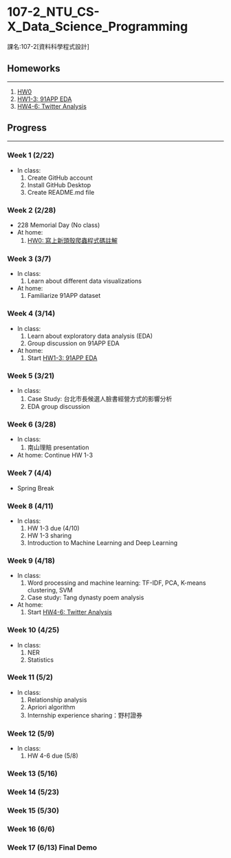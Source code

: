 # 107-2_NTU_CS-X_Data_Science_Programming

課名:107-2[資料科學程式設計]
## Homeworks
---
1. [HW0](https://github.com/kharryyanto/107-2-NTU-CS-X-Data-Science-Programming/blob/master/HW0.ipynb)
2. [HW1-3: 91APP EDA](https://github.com/kharryyanto/107-2-NTU-CS-X-Data-Science-Programming/blob/master/91APP%20HW.ipynb)
3. [HW4-6: Twitter Analysis](https://github.com/kharryyanto/107-2-NTU-CS-X-Data-Science-Programming/blob/master/Twitter.ipynb)

## Progress
---
### Week 1 (2/22)
* In class:
  1. Create GitHub account
  2. Install GitHub Desktop
  3. Create README.md file
### Week 2 (2/28)
* 228 Memorial Day (No class)
* At home:
  1. [HW0: 寫上新頭殼爬蟲程式碼註解](https://github.com/kharryyanto/107-2-NTU-CS-X-Data-Science-Programming/blob/master/HW0.ipynb)
### Week 3 (3/7)
* In class:
  1. Learn about different data visualizations
* At home:
  1. Familiarize 91APP dataset
### Week 4 (3/14)
* In class:
  1. Learn about exploratory data analysis (EDA)
  2. Group discussion on 91APP EDA
* At home:
  1. Start [HW1-3: 91APP EDA](https://github.com/kharryyanto/107-2-NTU-CS-X-Data-Science-Programming/blob/master/91APP%20HW.ipynb)
### Week 5 (3/21)
* In class:
  1. Case Study: 台北市長候選人臉書經營方式的影響分析
  2. EDA group discussion
### Week 6 (3/28)
* In class:
  1. 南山理賠 presentation
* At home: Continue HW 1-3
### Week 7 (4/4) 
* Spring Break
### Week 8 (4/11)
* In class:
  1. HW 1-3 due (4/10)
  2. HW 1-3 sharing
  3. Introduction to Machine Learning and Deep Learning
### Week 9 (4/18)
* In class:
  1. Word processing and machine learning: TF-IDF, PCA, K-means clustering, SVM
  2. Case study: Tang dynasty poem analysis
* At home:
  1. Start [HW4-6: Twitter Analysis](https://github.com/kharryyanto/107-2-NTU-CS-X-Data-Science-Programming/blob/master/Twitter.ipynb)
### Week 10 (4/25)
* In class:
  1. NER
  2. Statistics
### Week 11 (5/2)
* In class:
  1. Relationship analysis
  2. Apriori algorithm
  3. Internship experience sharing：野村證券
### Week 12 (5/9)
* In class:
  1. HW 4-6 due (5/8)
### Week 13 (5/16)
### Week 14 (5/23)
### Week 15 (5/30)
### Week 16 (6/6)
### Week 17 (6/13) Final Demo
